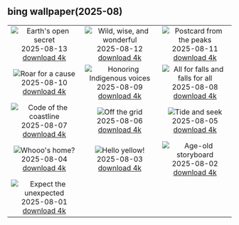 ## bing wallpaper(2025-08)

|  |  |  |
| :----: | :----: | :----: |
| ![Earth's open secret](https://cn.bing.com/th?id=OHR.CoronaArch_EN-US8928406175_UHD.jpg&pid=hp&w=384&h=216&rs=1&c=4) <br/>2025-08-13 [download 4k](https://cn.bing.com/th?id=OHR.CoronaArch_EN-US8928406175_UHD.jpg)| ![Wild, wise, and wonderful](https://cn.bing.com/th?id=OHR.KenyaElephants_EN-US8723347309_UHD.jpg&pid=hp&w=384&h=216&rs=1&c=4) <br/>2025-08-12 [download 4k](https://cn.bing.com/th?id=OHR.KenyaElephants_EN-US8723347309_UHD.jpg)| ![Postcard from the peaks](https://cn.bing.com/th?id=OHR.SantaMaddalena_EN-US8546897995_UHD.jpg&pid=hp&w=384&h=216&rs=1&c=4) <br/>2025-08-11 [download 4k](https://cn.bing.com/th?id=OHR.SantaMaddalena_EN-US8546897995_UHD.jpg)|
| ![Roar for a cause](https://cn.bing.com/th?id=OHR.LionessKenya_EN-US8440386444_UHD.jpg&pid=hp&w=384&h=216&rs=1&c=4) <br/>2025-08-10 [download 4k](https://cn.bing.com/th?id=OHR.LionessKenya_EN-US8440386444_UHD.jpg)| ![Honoring Indigenous voices](https://cn.bing.com/th?id=OHR.MaoriRock_EN-US6499689741_UHD.jpg&pid=hp&w=384&h=216&rs=1&c=4) <br/>2025-08-09 [download 4k](https://cn.bing.com/th?id=OHR.MaoriRock_EN-US6499689741_UHD.jpg)| ![All for falls and falls for all](https://cn.bing.com/th?id=OHR.IguazuArgentina_EN-US5953375078_UHD.jpg&pid=hp&w=384&h=216&rs=1&c=4) <br/>2025-08-08 [download 4k](https://cn.bing.com/th?id=OHR.IguazuArgentina_EN-US5953375078_UHD.jpg)|
| ![Code of the coastline](https://cn.bing.com/th?id=OHR.GasparillaLight_EN-US0554204214_UHD.jpg&pid=hp&w=384&h=216&rs=1&c=4) <br/>2025-08-07 [download 4k](https://cn.bing.com/th?id=OHR.GasparillaLight_EN-US0554204214_UHD.jpg)| ![Off the grid](https://cn.bing.com/th?id=OHR.NaPaliKauai_EN-US7451684312_UHD.jpg&pid=hp&w=384&h=216&rs=1&c=4) <br/>2025-08-06 [download 4k](https://cn.bing.com/th?id=OHR.NaPaliKauai_EN-US7451684312_UHD.jpg)| ![Tide and seek](https://cn.bing.com/th?id=OHR.CaliforniaTidepool_EN-US9089576317_UHD.jpg&pid=hp&w=384&h=216&rs=1&c=4) <br/>2025-08-05 [download 4k](https://cn.bing.com/th?id=OHR.CaliforniaTidepool_EN-US9089576317_UHD.jpg)|
| ![Whooo's home?](https://cn.bing.com/th?id=OHR.LaplandOwl_EN-US8965493818_UHD.jpg&pid=hp&w=384&h=216&rs=1&c=4) <br/>2025-08-04 [download 4k](https://cn.bing.com/th?id=OHR.LaplandOwl_EN-US8965493818_UHD.jpg)| ![Hello yellow!](https://cn.bing.com/th?id=OHR.HappySunflower_EN-US8791544241_UHD.jpg&pid=hp&w=384&h=216&rs=1&c=4) <br/>2025-08-03 [download 4k](https://cn.bing.com/th?id=OHR.HappySunflower_EN-US8791544241_UHD.jpg)| ![Age-old storyboard](https://cn.bing.com/th?id=OHR.FruitaPetroglyphs_EN-US8712481828_UHD.jpg&pid=hp&w=384&h=216&rs=1&c=4) <br/>2025-08-02 [download 4k](https://cn.bing.com/th?id=OHR.FruitaPetroglyphs_EN-US8712481828_UHD.jpg)|
| ![Expect the unexpected](https://cn.bing.com/th?id=OHR.EdinburghFringe_EN-US5923216873_UHD.jpg&pid=hp&w=384&h=216&rs=1&c=4) <br/>2025-08-01 [download 4k](https://cn.bing.com/th?id=OHR.EdinburghFringe_EN-US5923216873_UHD.jpg)|
